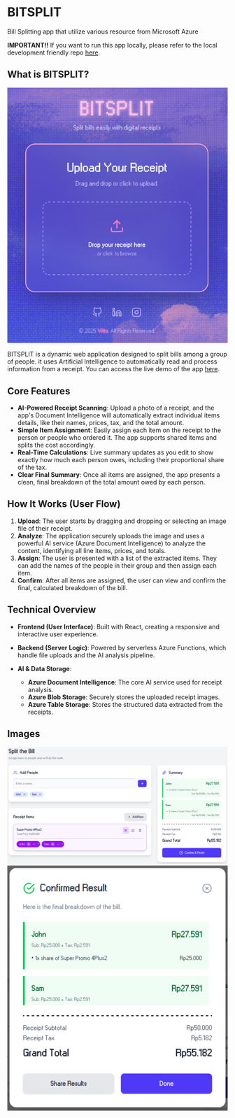 # BITSPLIT
Bill Splitting app that utilize various resource from Microsoft Azure

**IMPORTANT!!** If you want to run this app locally, please refer to the local development friendly repo [here](https://github.com/Tosaagi/BITSPLIT-Local.git).

## What is BITSPLIT?
![Main Page](assets/2025-08-06_22-35.png)

BITSPLIT is a dynamic web application designed to split bills among a group of people. it uses Artificial Intelligence to automatically read and process information from a receipt.
You can access the live demo of the app [here](https://bitsplit-cnh9ezhxgyh9hpf2.eastus-01.azurewebsites.net/).

## Core Features
- **AI-Powered Receipt Scanning**: Upload a photo of a receipt, and the app's Document Intelligence will automatically extract individual items details, like their names, prices, tax, and the total amount.
- **Simple Item Assignment**: Easily assign each item on the receipt to the person or people who ordered it. The app supports shared items and splits the cost accordingly.
- **Real-Time Calculations**: Live summary updates as you edit to show exactly how much each person owes, including their proportional share of the tax.
- **Clear Final Summary**: Once all items are assigned, the app presents a clean, final breakdown of the total amount owed by each person.

## How It Works (User Flow)
1. **Upload**: The user starts by dragging and dropping or selecting an image file of their receipt.
2. **Analyze**: The application securely uploads the image and uses a powerful AI service (Azure Document Intelligence) to analyze the content, identifying all line items, prices, and totals.
3. **Assign**: The user is presented with a list of the extracted items. They can add the names of the people in their group and then assign each item.
4. **Confirm**: After all items are assigned, the user can view and confirm the final, calculated breakdown of the bill.

## Technical Overview
- **Frontend (User Interface)**: Built with React, creating a responsive and interactive user experience.
- **Backend (Server Logic)**: Powered by serverless Azure Functions, which handle file uploads and the AI analysis pipeline.

- **AI & Data Storage**:
    - **Azure Document Intelligence**: The core AI service used for receipt analysis.
    - **Azure Blob Storage**: Securely stores the uploaded receipt images.
    - **Azure Table Storage**: Stores the structured data extracted from the receipts.

## Images
![ItemAssignmentScreen](assets/2025-08-06_22-44.png)
![ConfirmationSummaryModal](assets/2025-08-06_22-44_1.png)
